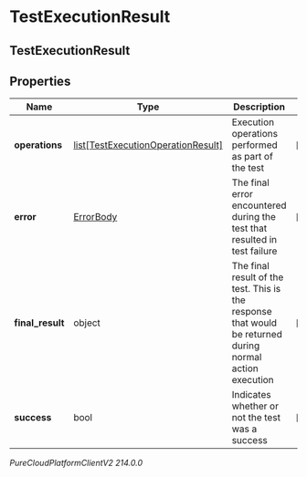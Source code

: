 # TestExecutionResult

## TestExecutionResult

## Properties

|Name | Type | Description | Notes|
|------------ | ------------- | ------------- | -------------|
| **operations** | [list[TestExecutionOperationResult]](TestExecutionOperationResult) | Execution operations performed as part of the test | [optional] |
| **error** | [ErrorBody](ErrorBody) | The final error encountered during the test that resulted in test failure | [optional] |
| **final_result** | object | The final result of the test. This is the response that would be returned during normal action execution | [optional] |
| **success** | bool | Indicates whether or not the test was a success | [optional] |



_PureCloudPlatformClientV2 214.0.0_
